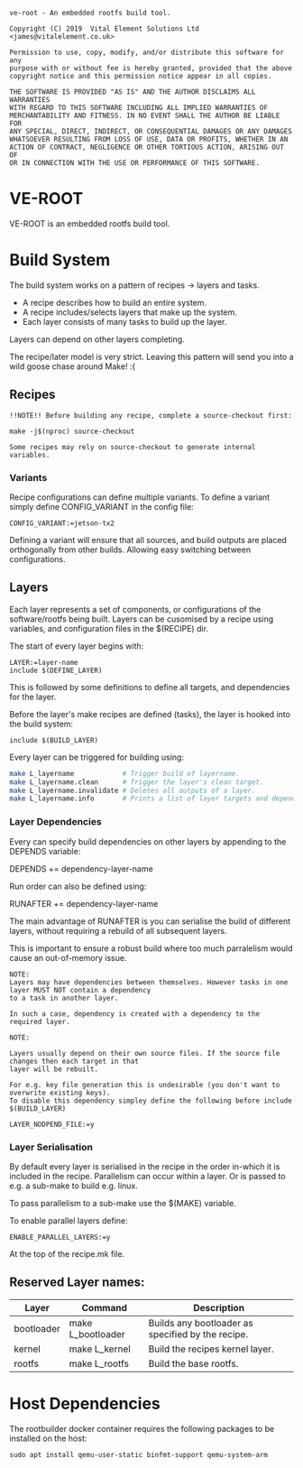 ```
ve-root - An embedded rootfs build tool.

Copyright (C) 2019  Vital Element Solutions Ltd <james@vitalelement.co.uk>

Permission to use, copy, modify, and/or distribute this software for any
purpose with or without fee is hereby granted, provided that the above
copyright notice and this permission notice appear in all copies.

THE SOFTWARE IS PROVIDED "AS IS" AND THE AUTHOR DISCLAIMS ALL WARRANTIES
WITH REGARD TO THIS SOFTWARE INCLUDING ALL IMPLIED WARRANTIES OF
MERCHANTABILITY AND FITNESS. IN NO EVENT SHALL THE AUTHOR BE LIABLE FOR
ANY SPECIAL, DIRECT, INDIRECT, OR CONSEQUENTIAL DAMAGES OR ANY DAMAGES
WHATSOEVER RESULTING FROM LOSS OF USE, DATA OR PROFITS, WHETHER IN AN
ACTION OF CONTRACT, NEGLIGENCE OR OTHER TORTIOUS ACTION, ARISING OUT OF
OR IN CONNECTION WITH THE USE OR PERFORMANCE OF THIS SOFTWARE.
```

# VE-ROOT

VE-ROOT is an embedded rootfs build tool.

# Build System

The build system works on a pattern of recipes -> layers and tasks.

* A recipe describes how to build an entire system.
* A recipe includes/selects layers that make up the system.
* Each layer consists of many tasks to build up the layer.

Layers can depend on other layers completing.

The recipe/later model is very strict. Leaving this pattern will send you
into a wild goose chase around Make! :(

## Recipes
```
!!NOTE!! Before building any recipe, complete a source-checkout first:

make -j$(nproc) source-checkout

Some recipes may rely on source-checkout to generate internal variables.

```

### Variants
Recipe configurations can define multiple variants.
To define a variant simply define CONFIG_VARIANT in the config file:

```
CONFIG_VARIANT:=jetson-tx2
```

Defining a variant will ensure that all sources, and build outputs are placed
orthogonally from other builds. Allowing easy switching between configurations.

## Layers

Each layer represents a set of components, or configurations of the software/rootfs being built.
Layers can be cusomised by a recipe using variables, and configuration files in the $(RECIPE) dir.

The start of every layer begins with:

```make
LAYER:=layer-name
include $(DEFINE_LAYER)
```

This is followed by some definitions to define all targets, and dependencies for the layer.

Before the layer's make recipes are defined (tasks), the layer is hooked into the build system:

```make
include $(BUILD_LAYER)
```

Every layer can be triggered for building using:

```bash
make L_layername            # Trigger build of layername.
make L_layername.clean      # Trigger the layer's clean target.
make L_layername.invalidate # Deletes all outputs of a layer.
make L_layername.info       # Prints a list of layer targets and dependencies.
```


### Layer Dependencies

Every can specify build dependencies on other layers by appending to the DEPENDS variable:

DEPENDS += dependency-layer-name

Run order can also be defined using:

RUNAFTER += dependency-layer-name

The main advantage of RUNAFTER is you can serialise the build of different layers, without requiring
a rebuild of all subsequent layers.

This is important to ensure a robust build where too much parralelism would cause an out-of-memory issue.

    NOTE:
    Layers may have dependencies between themselves. However tasks in one layer MUST NOT contain a dependency
    to a task in another layer.

    In such a case, dependency is created with a dependency to the required layer.

```
NOTE:

Layers usually depend on their own source files. If the source file changes then each target in that
layer will be rebuilt.

For e.g. key file generation this is undesirable (you don't want to overwrite existing keys).
To disable this dependency simpley define the following before include $(BUILD_LAYER)

LAYER_NODPEND_FILE:=y
```

### Layer Serialisation

By default every layer is serialised in the recipe in the order in-which it is included in the recipe.
Parallelism can occur within a layer. Or is passed to e.g. a sub-make to build e.g. linux.

To pass parallelism to a sub-make use the $(MAKE) variable.

To enable parallel layers define:

    ENABLE_PARALLEL_LAYERS:=y

At the top of the recipe.mk file.

## Reserved Layer names:

| Layer      | Command           | Description                                       |
| ---------- | ----------------- | ------------------------------------------------- |
| bootloader | make L_bootloader | Builds any bootloader as specified by the recipe. |
| kernel     | make L_kernel     | Build the recipes kernel layer.                   |
| rootfs     | make L_rootfs     | Build the base rootfs.                            |

# Host Dependencies

The rootbuilder docker container requires the following packages to be installed on
the host:

```
sudo apt install qemu-user-static binfmt-support qemu-system-arm
```

